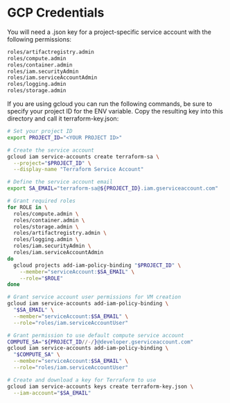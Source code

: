 # GCP Credentials

You will need a .json key for a project-specific service account with the following permissions:

```bash
roles/artifactregistry.admin 
roles/compute.admin 
roles/container.admin 
roles/iam.securityAdmin 
roles/iam.serviceAccountAdmin 
roles/logging.admin 
roles/storage.admin
```
If you are using gcloud you can run the following commands, be sure to specify your project ID for the ENV variable. Copy the resulting key into this directory and call it terraform-key.json:

```bash
# Set your project ID
export PROJECT_ID="<YOUR PROJECT ID>"

# Create the service account
gcloud iam service-accounts create terraform-sa \
  --project="$PROJECT_ID" \
  --display-name "Terraform Service Account"

# Define the service account email
export SA_EMAIL="terraform-sa@${PROJECT_ID}.iam.gserviceaccount.com"

# Grant required roles
for ROLE in \
  roles/compute.admin \
  roles/container.admin \
  roles/storage.admin \
  roles/artifactregistry.admin \
  roles/logging.admin \
  roles/iam.securityAdmin \
  roles/iam.serviceAccountAdmin
do
  gcloud projects add-iam-policy-binding "$PROJECT_ID" \
    --member="serviceAccount:$SA_EMAIL" \
    --role="$ROLE"
done

# Grant service account user permissions for VM creation
gcloud iam service-accounts add-iam-policy-binding \
  "$SA_EMAIL" \
  --member="serviceAccount:$SA_EMAIL" \
  --role="roles/iam.serviceAccountUser"

# Grant permission to use default compute service account
COMPUTE_SA="${PROJECT_ID//-/}@developer.gserviceaccount.com"
gcloud iam service-accounts add-iam-policy-binding \
  "$COMPUTE_SA" \
  --member="serviceAccount:$SA_EMAIL" \
  --role="roles/iam.serviceAccountUser"

# Create and download a key for Terraform to use
gcloud iam service-accounts keys create terraform-key.json \
  --iam-account="$SA_EMAIL"
```